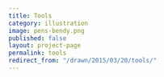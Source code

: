 ```yaml
---
title: Tools
category: illustration
image: pens-bendy.png
published: false
layout: project-page
permalink: tools
redirect_from: "/drawn/2015/03/20/tools/"
---
```


